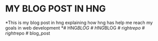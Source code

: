 # MY BLOG POST IN HNG #
*This is my blog post in hng explaining how hng has help me reach my goals in web development  *#   H N G _ B L O G  
 #   H N G _ B L O G  
 #   r i g h t _ r e p o  
 #   r i g h t _ r e p o  
 #   b l o g _ p o s t  
 